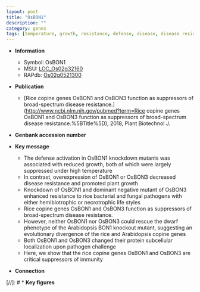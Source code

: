 ```yaml
---
layout: post
title: "OsBON1"
description: ""
category: genes
tags: [temperature, growth, resistance, defense, disease, disease resistance, dwarf, R protein, immunity, pathogen, plant growth, broad-spectrum disease resistance]
---
```


* **Information**  
    + Symbol: OsBON1  
    + MSU: [LOC_Os02g32160](http://rice.uga.edu/cgi-bin/ORF_infopage.cgi?orf=LOC_Os02g32160)  
    + RAPdb: [Os02g0521300](http://rapdb.dna.affrc.go.jp/viewer/gbrowse_details/irgsp1?name=Os02g0521300)  

* **Publication**  
    + [Rice copine genes OsBON1 and OsBON3 function as suppressors of broad-spectrum disease resistance.](http://www.ncbi.nlm.nih.gov/pubmed?term=Rice copine genes OsBON1 and OsBON3 function as suppressors of broad-spectrum disease resistance.%5BTitle%5D), 2018, Plant Biotechnol J.

* **Genbank accession number**  

* **Key message**  
    + The defense activation in OsBON1 knockdown mutants was associated with reduced growth, both of which were largely suppressed under high temperature
    + In contrast, overexpression of OsBON1 or OsBON3 decreased disease resistance and promoted plant growth
    + Knockdown of OsBON1 and dominant negative mutant of OsBON3 enhanced resistance to rice bacterial and fungal pathogens with either hemibiotrophic or necrotrophic life styles
    + Rice copine genes OsBON1 and OsBON3 function as suppressors of broad-spectrum disease resistance.
    + However, neither OsBON1 nor OsBON3 could rescue the dwarf phenotype of the Arabidopsis BON1 knockout mutant, suggesting an evolutionary divergence of the rice and Arabidopsis copine genes
    + Both OsBON1 and OsBON3 changed their protein subcellular localization upon pathogen challenge
    + Here, we show that the rice copine genes OsBON1 and OsBON3 are critical suppressors of immunity

* **Connection**  

[//]: # * **Key figures**  


